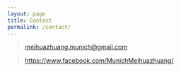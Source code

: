 ```yaml
---
layout: page
title: Contact
permalink: /contact/
---
```

> meihuazhuang.munich@gmail.com

> https://www.facebook.com/MunichMeihuazhuang/
